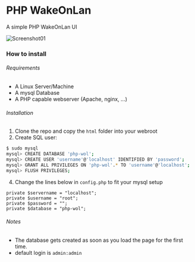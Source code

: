 # PHP WakeOnLan
A simple PHP WakeOnLan UI

![Screenshot01](https://raw.githubusercontent.com/justicenode/php-wol/master/Doc/img/Screenshot01.png)

### How to install

###### Requirements

- A Linux Server/Machine
- A mysql Database
- A PHP capable webserver (Apache, nginx, ...)

###### Installation

1. Clone the repo and copy the `html` folder into your webroot
2. Create SQL user:

```bash
$ sudo mysql
mysql> CREATE DATABASE 'php-wol';
mysql> CREATE USER 'username'@'localhost' IDENTIFIED BY 'password';
mysql> GRANT ALL PRIVILEGES ON 'php-wol'.* TO 'username'@'localhost';
mysql> FLUSH PRIVILEGES;

```
4. Change the lines below in `config.php` to fit your mysql setup

```
private $servername = "localhost";
private $username = "root";
private $password = "";
private $database = "php-wol";
```
###### Notes

- The database gets created as soon as you load the page for the first time.
- default login is `admin:admin`
